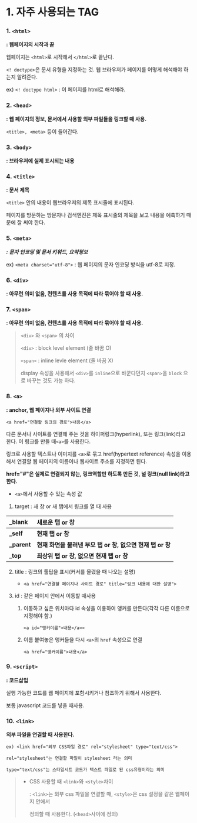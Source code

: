 # 1. 자주 사용되는 TAG



### 1. `<html>`

**: 웹페이지의 시작과 끝**

웹페이지는 `<html>`로 시작해서 `</html>`로 끝난다.

`<! doctype>`은 문서 유형을 지정하는 것. 웹 브라우저가 페이지를 어떻게 해석해야 하는지 알려준다.

ex) `<! doctype html>` : 이 페이지를 html로 해석해라.

### 2. `<head>`

**: 웹 페이지의 정보, 문서에서 사용할 외부 파일들을 링크할 때 사용.**

`<title>, <meta>` 등이 들어간다.

### 3. `<body>`

**: 브라우저에 실제 표시되는 내용**

### 4. `<title>`

**: 문서 제목**

`<title>` 안의 내용이 웹브라우저의 제목 표시줄에 표시된다.

페이지를 방문하는 방문자나 검색엔진은 제목 표시줄의 제목을 보고 내용을 예측하기 때문에 잘 써야 한다.

### 5. `<meta>`

***: 문자 인코딩 및 문서 키워드, 요약정보***

ex) `<meta charset="utf-8">` : 웹 페이지의 문자 인코딩 방식을 utf-8로 지정.

### 6.  `<div>`

**: 아무런 의미 없음, 컨텐츠를 사용 목적에 따라 묶어야 할 때 사용.**

### 7.  `<span>`

**: 아무런 의미 없음, 컨텐츠를 사용 목적에 따라 묶어야 할 때 사용.**

> `<div>` 와 `<span>` 의 차이
>
> `<div>` : block level element (줄 바꿈 O)
>
> `<span>` : inline levle element (줄 바꿈 X)
>
> display 속성을 사용해서 `<div>`를 `inline`으로 바꾼다던지 `<span>`을 `block` 으로 바꾸는 것도 가능 하다.

### 8. `<a>`

**: anchor, 웹 페이지나 외부 사이트 연결**

`<a href="연결할 링크의 경로">내용</a>`

다른 문서나 사이트를 연결해 주는 것을 하이퍼링크(hyperlink), 또는 링크(link)라고 한다. 이 링크를 만들 때`<a>`를 사용한다.

링크로 사용할 텍스트나 이미지를 `<a>`로 묶고 href(hypertext reference) 속성을 이용해서 연결할 웹 페이지의 이름이나 웹사이트 주소를 지정하면 된다.

**href="#"은 실제로 연결되지 않는, 링크역할만 하도록 만든 것, 널 링크(null link)라고 한다.**

* `<a>`에서 사용할 수 있는 속성 값

1. target : 새 창 or 새 탭에서 링크를 열 때 사용

| **_blank**  | **새로운 탭 or 창**                                        |
| :---------- | :--------------------------------------------------------- |
| **_self**   | **현재 탭 or 창**                                          |
| **_parent** | **현재 화면을 불러낸 부모 탭 or 창, 없으면 현재 탭 or 창** |
| **_top**    | **최상위 탭 or 창, 없으면 현재 탭 or 창**                  |

2. title : 링크의 툴팁을 표시(커서를 올렸을 때 나오는 설명)
   - `<a href="연결할 페이지나 사이트 경로" title="링크 내용에 대한 설명">`

3. id : 같은 페이지 안에서 이동할 때사용 

   1. 이동하고 싶은 위치마다 id 속성을 이용하여 앵커를 만든다(각각 다른 이름으로 지정해야 함.) 

      `<a id="앵커이름">내용</a>>`

   2. 이름 붙여놓은 앵커들을 다시 `<a>`의 `href` 속성으로 연결

      `<a href="앵커이름">내용</a>`

### 9. `<script>`

**: 코드삽입**

실행 가능한 코드를 웹 페이지에 포함시키거나 참조하기 위해서 사용한다.

보통 javascript 코드를 넣을 때사용.

### 10. `<link>`

**외부 파일을 연결할 때 사용한다.**

`ex) <link href="외부 CSS파일 경로" rel="stylesheet" type="text/css"> `

`rel="stylesheet"는 연결할 파일이 stylesheet 라는 의미`

`type="text/css"는 스타일시트 코드가 텍스트 파일로 된 css유형이라는 의미`

> * CSS 사용할 때 `<link>`와 `<style>`차이
>
>   : `<link>`는 외부 css 파일을 연결할 때, `<style>`은 css 설정을 같은 웹페이지 안에서
>
>   정의할 때 사용한다. (`<head>`사이에 정의)
